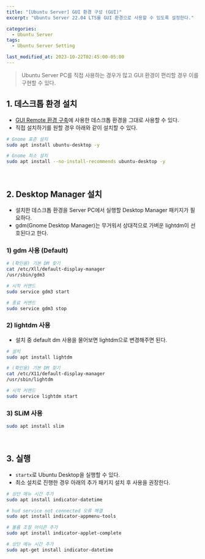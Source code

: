 ```yaml
---
title: "[Ubuntu Server] GUI 환경 구성 (GUI)"
excerpt: "Ubuntu Server 22.04 LTS를 GUI 환경으로 사용할 수 있도록 설정한다."

categories:
  - Ubuntu Server
tags:
  - Ubuntu Server Setting

last_modified_at: 2023-10-22T02:45:00-05:00
---
```


> Ubuntu Server PC를 직접 사용하는 경우가 많고 GUI 환경이 편리할 경우 이를 구현할 수 있다.

## 1. 데스크톱 환경 설치

- [GUI Remote 환경 구축](https://yeonhl.github.io/ubuntu%20server/ubuntu_server_gui_remote/)에 사용한 데스크톱 환경을 그대로 사용할 수 있다.
- 직접 설치하기를 원할 경우 아래와 같이 설치할 수 있다.

```bash
# Gnome 표준 설치
sudo apt install ubuntu-desktop -y

# Gnome 최소 설치
sudo apt install --no-install-recommends ubuntu-desktop -y
```

<br>

## 2. Desktop Manager 설치

- 설치한 데스크톱 환경을 Server PC에서 실행할 Desktop Manager 패키지가 필요하다.
- gdm(Gnome Desktop Manager)는 무거워서 상대적으로 가벼운 lightdm이 선호된다고 한다.

### 1) gdm 사용 (Default)

```bash
# (확인용) 기본 DM 찾기
cat /etc/Xll/default-display-manager
/usr/sbin/gdm3

# 시작 커맨드
sudo service gdm3 start
```

```bash
# 종료 커맨드
sudo service gdm3 stop
```

### 2) lightdm 사용

- 설치 중 default dm 사용을 물어보면 lightdm으로 변경해주면 된다.

```bash
# 설치
sudo apt install lightdm

# (확인용) 기본 DM 찾기
cat /etc/X11/default-display-manager
/usr/sbin/lightdm

# 시작 커맨드
sudo service lightdm start
```

### 3) SLiM 사용

```bash
sudo apt install slim
```

<br>

## 3. 실행

- `startx`로 Ubuntu Desktop을 실행할 수 있다.
- 최소 설치로 진행한 경우 아래의 추가 패키지 설치 후 사용을 권장한다.

```bash
# 상단 메뉴 시간 추가
sudo apt install indicator-datetime

# hud service not connected 오류 해결
sudo apt install indicator-appmenu-tools

# 볼륨 조절 아이콘 추가
sudo apt install indicator-applet-complete

# 상단 메뉴 시간 추가
sudo apt-get install indicator-datetime
```

